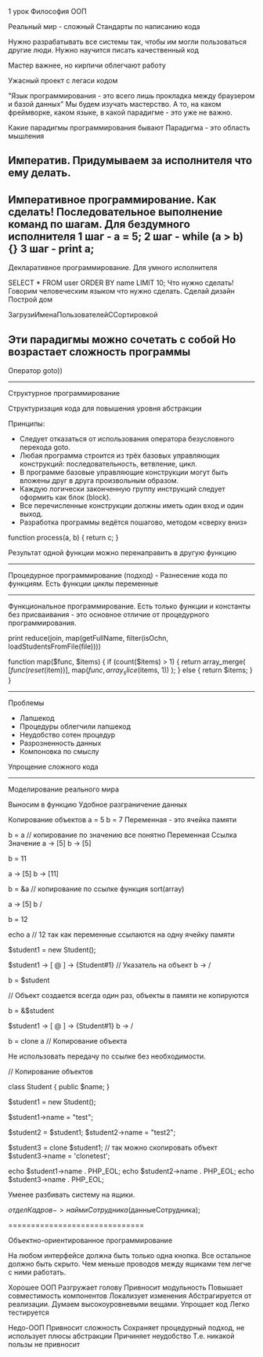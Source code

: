 1 урок
Философия ООП

Реальный мир - сложный
Стандарты по написанию кода

Нужно разрабатывать все системы так, чтобы им могли пользоваться другие люди.
Нужно научится писать качественный код

Мастер важнее, но кирпичи облегчают работу

Ужасный проект с легаси кодом

"Язык программирования - это всего лишь прокладка между браузером и базой данных"
Мы будем изучать мастерство. А то, на каком фреймворке, каком языке, в какой парадигме - это уже не важно.


Какие парадигмы программирования бывают
Парадигма - это область мышления

Императив. 
Придумываем за исполнителя что ему делать.
-----
Императивное программирование. Как сделать! Последовательное выполнение команд по шагам. Для бездумного исполнителя
1 шаг - a = 5;
2 шаг - while (a > b) {}
3 шаг - print a;
-----
Декларативное программирование. Для умного исполнителя

SELECT * FROM user ORDER BY name LIMIT 10; Что нужно сделать!
Говорим человеческим языком что нужно сделать.
Сделай дизайн
Построй дом

ЗагрузиИменаПользователейССортировкой

Эти парадигмы можно сочетать с собой
Но возрастает сложность программы
---
Оператор goto))

---
Структурное программирование

Структуризация кода для повышения уровня абстракции

Принципы:

- Следует отказаться от использования оператора безусловного перехода goto.
- Любая программа строится из трёх базовых управляющих конструкций: последовательность, ветвление, цикл.
- В программе базовые управляющие конструкции могут быть вложены друг в друга произвольным образом.
- Каждую логически законченную группу инструкций следует оформить как блок (block).
- Все перечисленные конструкции должны иметь один вход и один выход.
- Разработка программы ведётся пошагово, методом «сверху вниз»

function process(a, b) {
    return c;
}

Результат одной функции можно перенаправить в другую функцию

-----

Процедурное программирование (подход) - Разнесение кода по функциям. Есть функции циклы переменные

-----

Функциональное программирование. Есть только функции и константы без присваивания - это основное отличие
от процедурного программирования.

print
    reduce(join,
        map(getFullName,
            filter(isOchn,
                loadStudentsFromFile(file))))



function map($func, $items) {
    if (count($items) > 1) {
        return array_merge(
            [$func(reset($item))],
            map($func, array_slice($items, 1))
        );
    } else {
        return $items;
    }
}

-----


Проблемы

- Лапшекод
- Процедуры облегчили лапшекод
- Неудобство сотен процедур
- Разрозненность данных
- Компоновка по смыслу

Упрощение сложного кода

----------------------
Моделирование реального мира

Выносим в функцию
Удобное разграничение данных

Копирование объектов
a = 5
b = 7
Переменная - это ячейка памяти

b = a // копирование по значению все понятно
Переменная Ссылка Значение
a -> [5]
b -> [5]

b = 11

a -> [5]
b -> [11]

b = &a // копирование по ссылке
функция sort(array)

a -> [5]
b /

b = 12

echo a // 12 так как переменные ссылаются на одну ячейку памяти

$student1 = new Student();

$student1 -> [ @ ] -> {Student#1} // Указатель на объект
b         ->   /

b = $student

// Объект создается всегда один раз, объекты в памяти не копируются

b = &$student

$student1 -> [ @ ] -> {Student#1}
b         ->   /

b = clone a // Копирование объекта

Не использовать передачу по ссылке без необходимости.

// Копирование объектов

class Student {
    public $name;
}

$student1 = new Student();

$student1->name = "test";

$student2 = $student1;
$student2->name = "test2";

$student3 = clone $student1; // так можно скопировать объект
$student3->name = 'clonetest';

echo $student1->name . PHP_EOL;
echo $student2->name . PHP_EOL;
echo $student3->name . PHP_EOL;

Уменее разбивать систему на ящики.

$отделКадров->наймиСотрудника($данныеСотрудника);

==============================

Объектно-ориентированное программирование

На любом интерфейсе должна быть только одна кнопка. Все остальное должно быть скрыто.
Чем меньше проводов между ящиками тем легче с ними работать.

Хорошее ООП
	Разгружает голову
	Привносит модульность
	Повышает совместимость компонентов
	Локализует изменения
	Абстрагируется от реализации. Думаем высокоуровневыми вещами.
	Упрощает код
	Легко тестируется

Недо-ООП
	Привносит сложность
	Сохраняет процедурный подход, не использует плюсы абстракции
	Причиняет неудобство
	Т.е. никакой пользы не привносит
            
                
